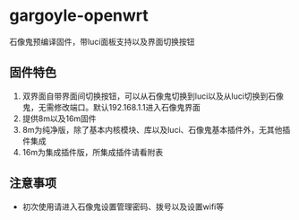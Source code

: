# gargoyle-openwrt
石像鬼预编译固件，带luci面板支持以及界面切换按钮
## 固件特色
1. 双界面自带界面间切换按钮，可以从石像鬼切换到luci以及从luci切换到石像鬼，无需修改端口。默认192.168.1.1进入石像鬼界面  
2. 提供8m以及16m固件
1. 8m为纯净版，除了基本内核模块、库以及luci、石像鬼基本插件外，无其他插件集成  
2. 16m为集成插件版，所集成插件请看附表  
## 注意事项
* 初次使用请进入石像鬼设置管理密码、拨号以及设置wifi等
